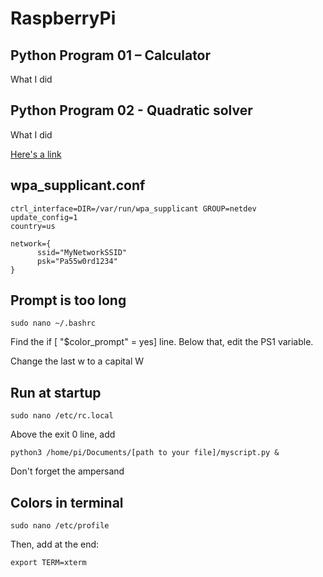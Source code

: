 # RaspberryPi

## Python Program 01 – Calculator

What I did

## Python Program 02 - Quadratic solver

What I did

<a href="https://google.com" target="_blank">Here's a link</a>

## wpa_supplicant.conf

```
ctrl_interface=DIR=/var/run/wpa_supplicant GROUP=netdev
update_config=1
country=us

network={
      ssid="MyNetworkSSID"
      psk="Pa55w0rd1234"
}
```

## Prompt is too long

`sudo nano ~/.bashrc`

Find the if [ "$color_prompt" = yes] line.  Below that, edit the PS1 variable.

Change the last w to a capital W

## Run at startup

`sudo nano /etc/rc.local`

Above the exit 0 line, add 

`python3 /home/pi/Documents/[path to your file]/myscript.py &`

Don't forget the ampersand

## Colors in terminal

`sudo nano /etc/profile`

Then, add at the end:

`export TERM=xterm`
